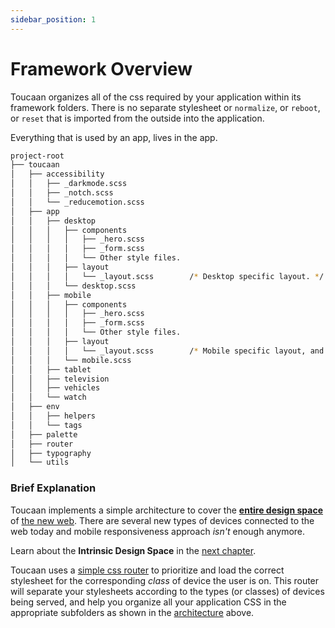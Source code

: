 ```yaml
---
sidebar_position: 1
---
```


# Framework Overview

Toucaan organizes all of the css required by your application within its framework folders. There is no separate stylesheet or `normalize`, or `reboot`, or `reset` that is imported from the outside into the application.

Everything that is used by an app, lives in the app.

```bash
project-root
├── toucaan
│   ├── accessibility
│   │   ├── _darkmode.scss
│   │   ├── _notch.scss
│   │   └── _reducemotion.scss
│   ├── app
│   │   ├── desktop
│   │   │   ├── components
│   │   │   │   ├── _hero.scss
│   │   │   │   ├── _form.scss
│   │   │   │   └── Other style files.
│   │   │   ├── layout
│   │   │   │   └── _layout.scss        /* Desktop specific layout. */
│   │   │   └── desktop.scss
│   │   ├── mobile
│   │   │   ├── components
│   │   │   │   ├── _hero.scss
│   │   │   │   ├── _form.scss
│   │   │   │   └── Other style files. 
│   │   │   ├── layout
│   │   │   │   └── _layout.scss        /* Mobile specific layout, and so on…*/
│   │   │   └── mobile.scss
│   │   ├── tablet
│   │   ├── television
│   │   ├── vehicles
│   │   └── watch
│   ├── env
│   │   ├── helpers
│   │   └── tags
│   ├── palette
│   ├── router
│   ├── typography
│   └── utils
```

### Brief Explanation

Toucaan implements a simple architecture to cover the [**entire design space**](space.md) of [the new web](https://bubblin.io/blog/the-new-landscape-of-the-web). There are several new types of devices connected to the web today and mobile responsiveness approach _isn't_ enough anymore.  

Learn about the **Intrinsic Design Space** in the [next chapter](space.md).

Toucaan uses a [simple css router](router.md) to prioritize and load the correct stylesheet for the corresponding _class_ of device the user is on. This router will separate your stylesheets according to the types (or classes) of devices being served, and help you organize all your application CSS in the appropriate subfolders as shown in the [architecture](#the-architecture) above.